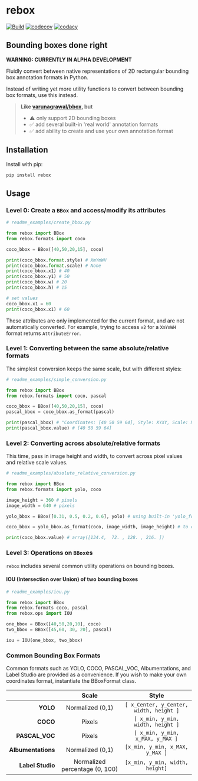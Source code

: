 # rebox

[![Build](https://github.com/tensorturtle/rebox/actions/workflows/build.yml/badge.svg)](https://github.com/tensorturtle/rebox/actions)
[![codecov](https://codecov.io/gh/tensorturtle/rebox/branch/main/graph/badge.svg?token=H7HTDYNIAV)](https://app.codecov.io/gh/tensorturtle/rebox)
[![codacy](https://img.shields.io/codacy/grade/b16458c671284c5e98c65e6124ad4c79)](https://app.codacy.com/gh/tensorturtle/rebox/dashboard)

## Bounding boxes done right

**WARNING: CURRENTLY IN ALPHA DEVELOPMENT**

Fluidly convert between native representations of 2D rectangular bounding box annotation formats in Python.

Instead of writing yet more utility functions to convert between bounding box formats, use this instead.

> **Like [varunagrawal/bbox](https://github.com/varunagrawal/bbox), but**
> +   ⚠️ only support 2D bounding boxes
> +   ✅ add several built-in 'real world' annotation formats
> +   ✅ add ability to create and use your own annotation format

## Installation

Install with pip:
```bash
pip install rebox
```

## Usage

### Level 0: Create a `BBox` and access/modify its attributes

```py
# readme_examples/create_bbox.py

from rebox import BBox
from rebox.formats import coco

coco_bbox = BBox([40,50,20,15], coco)

print(coco_bbox.format.style) # XmYmWH
print(coco_bbox.format.scale) # None
print(coco_bbox.x1) # 40
print(coco_bbox.y1) # 50
print(coco_bbox.w) # 20
print(coco_bbox.h) # 15

# set values
coco_bbox.x1 = 60
print(coco_bbox.x1) # 60


```

These attributes are only implemented for the current format,
and are not automatically converted. For example, trying to access `x2` for a `XmYmWH` format returns `AttributeError`.

### Level 1: Converting between the same absolute/relative formats

The simplest conversion keeps the same scale, but with different styles:

```py
# readme_examples/simple_conversion.py

from rebox import BBox
from rebox.formats import coco, pascal

coco_bbox = BBox([40,50,20,15], coco)
pascal_bbox = coco_bbox.as_format(pascal)

print(pascal_bbox) # "Coordinates: [40 50 59 64], Style: XYXY, Scale: None"
print(pascal_bbox.value) # [40 50 59 64]

```

### Level 2: Converting across absolute/relative formats

This time, pass in image height and width, to convert across pixel values and relative scale values.

```py
# readme_examples/absolute_relative_conversion.py

from rebox import BBox
from rebox.formats import yolo, coco

image_height = 360 # pixels
image_width = 640 # pixels

yolo_bbox = BBox([0.31, 0.5, 0.2, 0.6], yolo) # using built-in 'yolo_format'

coco_bbox = yolo_bbox.as_format(coco, image_width, image_height) # to convert to built-in format 'coco'

print(coco_bbox.value) # array([134.4,  72. , 128. , 216. ])

```

### Level 3: Operations on `BBox`es

`rebox` includes several common utility operations on bounding boxes.

#### IOU (Intersection over Union) of two bounding boxes

```py
# readme_examples/iou.py

from rebox import BBox
from rebox.formats coco, pascal
from rebox.ops import IOU

one_bbox = BBox([40,50,20,10], coco)
two_bbox = BBox([45,60, 30, 20], pascal)

iou = IOU(one_bbox, two_bbox)

```

### Common Bounding Box Formats

Common formats such as YOLO, COCO, PASCAL_VOC, Albumentations, and Label Studio are provided as a convenience. If you wish to make your own coordinates format, instantiate the BBoxFormat class.

|                	|               Scale              	|           Style          	|
|--------------:	|:--------------------------------:	|:-------------------------------------:	|
|      **YOLO**      	|         Normalized (0,1)        	| `[ x_Center, y_Center, width, height ]` 	|
|      **COCO**      	| Pixels                         	|    `[ x_min, y_min, width, height ]`    	|
|   **PASCAL_VOC**   	| Pixels                         	|     `[ x_min, y_min, x_MAX, y_MAX ]`    	|
| **Albumentations** 	|         Normalized (0,1)         	|     `[x_min, y_min, x_MAX, y_MAX ]`    	|
| **Label Studio**    | Normalized percentage (0, 100)    |     `[x_min, y_min, width, height]`     |
